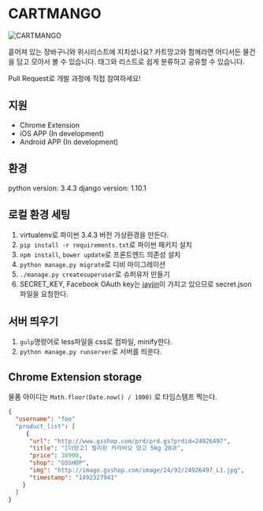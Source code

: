 # CARTMANGO
![CARTMANGO](https://thumbs.gfycat.com/ComfortableTidyBighornedsheep-size_restricted.gif)

흩어져 있는 장바구니와 위시리스트에 지치셨나요?
카트망고와 함께라면 어디서든 물건을 담고 모아서 볼 수 있습니다.
태그와 리스트로 쉽게 분류하고 공유할 수 있습니다.

Pull Request로 개발 과정에 직접 참여하세요!

## 지원
- Chrome Extension
- iOS APP (In development)
- Android APP (In development)

## 환경
python version: 3.4.3
django version: 1.10.1

## 로컬 환경 세팅
1. virtualenv로 파이썬 3.4.3 버전 가상환경을 만든다.
2. `pip install -r requirements.txt`로 파이썬 패키지 설치
3. `npm install`, `bower update`로 프론트엔드 의존성 설치
4. `python manage.py migrate`로 디비 마이그레이션
5. `./manage.py createsuperuser`로 슈퍼유저 만들기
6. SECRET_KEY, Facebook OAuth key는 [jayjin](mailto:jayjinjay@gmail.com)이 가지고 있으므로 secret.json파일을 요청한다.

## 서버 띄우기
1. `gulp`명령어로 less파일을 css로 컴파일, minify한다.
2. `python manage.py runserver`로 서버를 띄운다.

## Chrome Extension storage
물품 아이디는 `Math.floor(Date.now() / 1000)` 로 타임스탬프 찍는다.
```json
{
  "username": "foo"
  "product_list": [
     {
      "url": "http://www.gsshop.com/prd/prd.gs?prdid=24926497",
      "title": "[더망고] 필리핀 카라바오 망고 5kg 20과",
      "price": 38900,
      "shop": "GSSHOP",
      "img": "http://image.gsshop.com/image/24/92/24926497_L1.jpg",
      "timestamp": "1492327941"
    }
  ]
}
```
